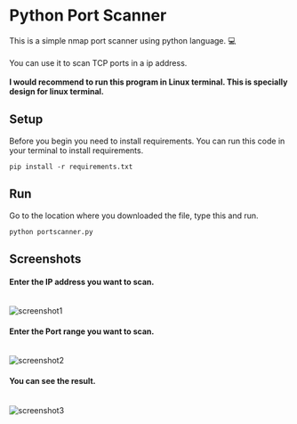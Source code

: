 # Python Port Scanner

This is a simple nmap port scanner using python language. :computer:
\
\
You can use it to scan TCP ports in a ip address.
\
\
__I would recommend to run this program in Linux terminal. This is specially design for linux terminal.__

## Setup
Before you begin you need to install requirements. You can run this code in your terminal to install requirements.
```
pip install -r requirements.txt
```
## Run
Go to the location where you downloaded the file, type this and run.
```
python portscanner.py
```
## Screenshots
#### Enter the IP address you want to scan.
\
![screenshot1](https://user-images.githubusercontent.com/103102214/162055987-04e0c174-cd3b-4959-af95-704eb2a82796.png)

#### Enter the Port range you want to scan.
\
![screenshot2](https://user-images.githubusercontent.com/103102214/162056332-805c35fc-05cc-4d3a-9753-5da0173253a1.png)

#### You can see the result.
\
![screenshot3](https://user-images.githubusercontent.com/103102214/162056352-f6d5d855-8bd5-4e4d-b3f1-8e2708bcb8fa.png)


